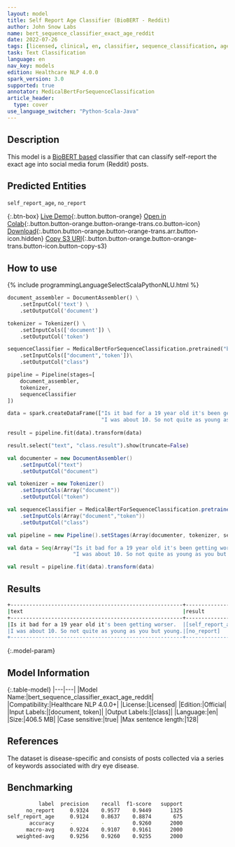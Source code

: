 ```yaml
---
layout: model
title: Self Report Age Classifier (BioBERT - Reddit)
author: John Snow Labs
name: bert_sequence_classifier_exact_age_reddit
date: 2022-07-26
tags: [licensed, clinical, en, classifier, sequence_classification, age, public_health]
task: Text Classification
language: en
nav_key: models
edition: Healthcare NLP 4.0.0
spark_version: 3.0
supported: true
annotator: MedicalBertForSequenceClassification
article_header:
  type: cover
use_language_switcher: "Python-Scala-Java"
---
```


## Description

This model is a [BioBERT based](https://github.com/dmis-lab/biobert) classifier that can classify self-report the exact age into social media forum (Reddit) posts.

## Predicted Entities

`self_report_age`, `no_report`

{:.btn-box}
[Live Demo](https://demo.johnsnowlabs.com/healthcare/PUBLIC_HEALTH_AGE/){:.button.button-orange}
[Open in Colab](https://colab.research.google.com/github/JohnSnowLabs/spark-nlp-workshop/blob/master/tutorials/streamlit_notebooks/healthcare/PUBLIC_HEALTH_MB4SC.ipynb){:.button.button-orange.button-orange-trans.co.button-icon}
[Download](https://s3.amazonaws.com/auxdata.johnsnowlabs.com/clinical/models/bert_sequence_classifier_exact_age_reddit_en_4.0.0_3.0_1658852929276.zip){:.button.button-orange.button-orange-trans.arr.button-icon.hidden}
[Copy S3 URI](s3://auxdata.johnsnowlabs.com/clinical/models/bert_sequence_classifier_exact_age_reddit_en_4.0.0_3.0_1658852929276.zip){:.button.button-orange.button-orange-trans.button-icon.button-copy-s3}

## How to use



<div class="tabs-box" markdown="1">
{% include programmingLanguageSelectScalaPythonNLU.html %}

```python
document_assembler = DocumentAssembler() \
    .setInputCol('text') \
    .setOutputCol('document')

tokenizer = Tokenizer() \
    .setInputCols(['document']) \
    .setOutputCol('token')

sequenceClassifier = MedicalBertForSequenceClassification.pretrained("bert_sequence_classifier_exact_age_reddit", "en", "clinical/models")\
    .setInputCols(["document",'token'])\
    .setOutputCol("class")

pipeline = Pipeline(stages=[
    document_assembler, 
    tokenizer,
    sequenceClassifier
])

data = spark.createDataFrame(["Is it bad for a 19 year old it's been getting worser.",
                              "I was about 10. So not quite as young as you but young."], StringType()).toDF("text")
                              
result = pipeline.fit(data).transform(data)

result.select("text", "class.result").show(truncate=False)
```
```scala
val documenter = new DocumentAssembler() 
    .setInputCol("text") 
    .setOutputCol("document")

val tokenizer = new Tokenizer()
    .setInputCols(Array("document"))
    .setOutputCol("token")

val sequenceClassifier = MedicalBertForSequenceClassification.pretrained("bert_sequence_classifier_exact_age_reddit", "en", "clinical/models")
    .setInputCols(Array("document","token"))
    .setOutputCol("class")

val pipeline = new Pipeline().setStages(Array(documenter, tokenizer, sequenceClassifier))

val data = Seq(Array("Is it bad for a 19 year old it's been getting worser.",
                     "I was about 10. So not quite as young as you but young.")).toDS.toDF("text")

val result = pipeline.fit(data).transform(data)
```
</div>

## Results

```bash
+-------------------------------------------------------+-----------------+
|text                                                   |result           |
+-------------------------------------------------------+-----------------+
|Is it bad for a 19 year old it's been getting worser.  |[self_report_age]|
|I was about 10. So not quite as young as you but young.|[no_report]      |
+-------------------------------------------------------+-----------------+
```

{:.model-param}
## Model Information

{:.table-model}
|---|---|
|Model Name:|bert_sequence_classifier_exact_age_reddit|
|Compatibility:|Healthcare NLP 4.0.0+|
|License:|Licensed|
|Edition:|Official|
|Input Labels:|[document, token]|
|Output Labels:|[class]|
|Language:|en|
|Size:|406.5 MB|
|Case sensitive:|true|
|Max sentence length:|128|

## References

The dataset is disease-specific and consists of posts collected via a series of keywords associated with dry eye disease.

## Benchmarking

```bash
          label  precision    recall  f1-score   support
      no_report     0.9324    0.9577    0.9449      1325
self_report_age     0.9124    0.8637    0.8874       675
       accuracy     -         -         0.9260      2000
      macro-avg     0.9224    0.9107    0.9161      2000
   weighted-avg     0.9256    0.9260    0.9255      2000
```
